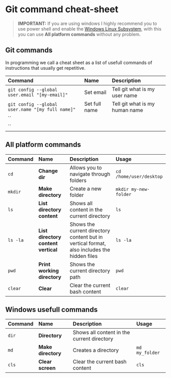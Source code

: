 # Git command cheat-sheet

> **IMPORTANT:** If you are using windows I highly recommend you to use power shell and enable the [Windows Linux Subsystem](https://learn.microsoft.com/en-us/windows/wsl/install), with this you can use **All platform commands** without any problem.

## Git commands
In programming we call a cheat sheet as a list of usefull commands of instructions that usually get repetitive.

| Command | Name | Description |
| :------ | :--- | :--------- |
|  `git config --global user.email "[my-email]"`  |  Set email  | Tell git what is my user name |
|  `git config --global user.name "[my full name]"`  |  Set full name  | Tell git what is my human name |
|  ``  |    |    |
|  ``  |    |    |

## All platform commands
| Command | Name | Description | Usage |
| :------ | :--- | :--------- | :------ |
|  `cd`  |  **Change dir**  |  Allows you to navigate through folders  | `cd /home/user/desktop`
|  `mkdir`  |  **Make directory**  |  Create a new folder  | `mkdir my-new-folder` |
|  `ls`  |  **List directory content**  |  Shows all content in the current directory  | `ls` |
|  `ls -la`  |  **List directory content vertical**  |  Shows the current directory content but in vertical format, also includes the hidden files  | `ls -la` |
|  `pwd`  | **Print working directory** | Shows the current directory path | `pwd` |
|  `clear` | **Clear** | Clear the current bash content | `clear` |


## Windows usefull commands
| Command | Name | Description | Usage |
| :------ | :--- | :--------- | :----- |
|  `dir`  | **Directory**   |  Shows all content in the current directory  |  |
|  `md`  |  **Make directory**  |  Creates a directory  | `md my_folder` |
|  `cls` |  **Clear screen**  |  Clear the current bash content | `cls` |
